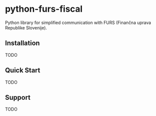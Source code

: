 # python-furs-fiscal
Python library for simplified communication with  FURS (Finančna uprava Republike Slovenije).


## Installation

TODO

## Quick Start

TODO


## Support

TODO

